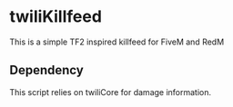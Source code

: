 # twiliKillfeed

This is a simple TF2 inspired killfeed for FiveM and RedM

## Dependency 

This script relies on twiliCore for damage information.
